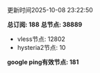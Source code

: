 更新时间2025-10-08 23:22:50

**总订阅: 188**
**总节点: 38889**
- vless节点: 12802
- hysteria2节点: 10

**google ping有效节点: 181**
